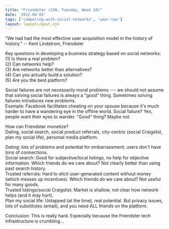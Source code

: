 ```yaml
---
title: "Friendster (CSN, Tuesday, Week 10)"
date: '2012-04-03'
tags: ['competing-with-social-networks', 'year-two']
layout: layouts/post.njk
---
```


"We had had the most effective user acquisition model in the history of history." -- Kent Lindstrom, Friendster

Key questions in developing a business strategy based on social networks:\
(1) Is there a real problem?\
(2) Can networks help?\
(3) Are networks better than alternatives?\
(4) Can you actually build a solution?\
(5) Are you the best platform?

Social failures are not necessarily moral problems --- we should not assume that solving social failures is always a "good" thing. Sometimes solving failures introduces new problems.\
Example: Facebook facilitates cheating on your spouse because it's much harder to have a wandering eye in the offline world. Social failure? Yes, people want their eyes to wander. "Good" thing? Maybe not.

How can Friendster monetize?\
Dating, social search, social product referrals, city-centric (social Craigslist, plan my social life), personal media platform.

Dating: lots of problems and potential for embarrassment; users don't have tons of connections.\
Social search: Good for subjective/local listings, no help for objective information. Which friends do we care about? Not clearly better than using past search history.\
Trusted referrals: Hard to elicit user-generated content without money (which messes up incentives). Which friends do we care about? Not useful for many goods.\
Trusted listings/social Craigslist: Market is shallow, not clear how network helps (and it may hurt).\
Plan my social life: Untapped (at the time), real potential. But privacy issues, lots of substitutes (email), and you need ALL friends on the platform.

Conclusion: This is really hard. Especially because the Friendster tech infrastructure is crumbling...
